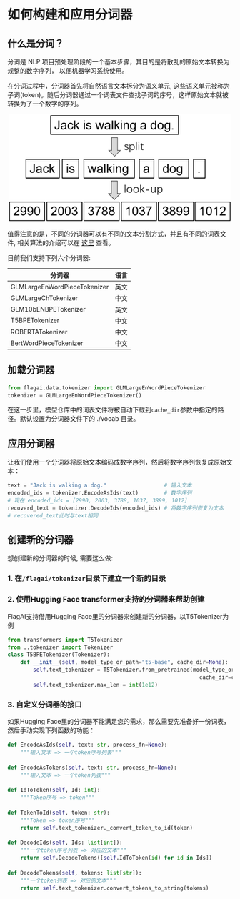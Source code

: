 # 如何构建和应用分词器

## 什么是分词？
分词是 NLP 项目预处理阶段的一个基本步骤，其目的是将散乱的原始文本转换为规整的数字序列， 以便机器学习系统使用。

在分词过程中，分词器首先将自然语言文本拆分为语义单元, 这些语义单元被称为子词(token)。随后分词器通过一个词表文件查找子词的序号，这样原始文本就被转换为了一个数字的序列。

<div align=center><img src="img/tokenizer_example_1.png" width="500px"></div>

值得注意的是，不同的分词器可以有不同的文本分割方式，并且有不同的词表文件,  相关算法的介绍可以在 [这里](tokenization.md) 查看。

目前我们支持下列六个分词器:

| 分词器                         | 语言  |
|-----------------------------|-----|
| GLMLargeEnWordPieceTokenizer | 英文  |
| GLMLargeChTokenizer         | 中文  |
| GLM10bENBPETokenizer        | 英文  |
| T5BPETokenizer              | 中文  |
| ROBERTATokenizer            | 中文  |
| BertWordPieceTokenizer      | 中文  |


## 加载分词器
```python
from flagai.data.tokenizer import GLMLargeEnWordPieceTokenizer
tokenizer = GLMLargeEnWordPieceTokenizer()
```
在这一步里，模型仓库中的词表文件将被自动下载到`cache_dir`参数中指定的路径。默认设置为分词器文件下的 ./vocab 目录。

## 应用分词器
让我们使用一个分词器将原始文本编码成数字序列，然后将数字序列恢复成原始文本：
```python
text = "Jack is walking a dog."                  # 输入文本
encoded_ids = tokenizer.EncodeAsIds(text)        # 数字序列
# 现在 encoded_ids = [2990, 2003, 3788, 1037, 3899, 1012]
recoverd_text = tokenizer.DecodeIds(encoded_ids) # 将数字序列恢复为文本
# recovered_text此时与text相同
```

## 创建新的分词器
想创建新的分词器的时候, 需要这么做:
### 1. 在`/flagai/tokenizer`目录下建立一个新的目录

### 2. 使用Hugging Face transformer支持的分词器来帮助创建
FlagAI支持借用Hugging Face里的分词器来创建新的分词器，以T5Tokenizer为例
```python
from transformers import T5Tokenizer
from ..tokenizer import Tokenizer
class T5BPETokenizer(Tokenizer):
    def __init__(self, model_type_or_path="t5-base", cache_dir=None):
        self.text_tokenizer = T5Tokenizer.from_pretrained(model_type_or_path,
                                                            cache_dir=cache_dir)
        self.text_tokenizer.max_len = int(1e12)
```

### 3. 自定义分词器的接口
如果Hugging Face里的分词器不能满足您的需求，那么需要先准备好一份词表，然后手动实现下列函数的功能：

```python
def EncodeAsIds(self, text: str, process_fn=None):
    """输入文本 => 一个token序号列表"""

def EncodeAsTokens(self, text: str, process_fn=None):
    """输入文本 => 一个token列表"""

def IdToToken(self, Id: int):
    """Token序号 => token"""

def TokenToId(self, token: str):
    """Token => token序号"""
    return self.text_tokenizer._convert_token_to_id(token)

def DecodeIds(self, Ids: list[int]):
    """一个token序号列表 => 对应的文本"""
    return self.DecodeTokens([self.IdToToken(id) for id in Ids])

def DecodeTokens(self, tokens: list[str]):
    """一个token列表 => 对应的文本"""
    return self.text_tokenizer.convert_tokens_to_string(tokens)
```